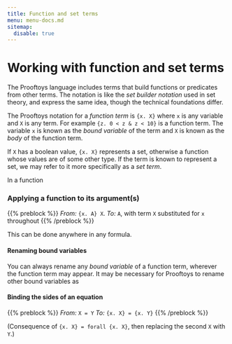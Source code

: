 ```yaml
---
title: Function and set terms
menu: menu-docs.md
sitemap:
  disable: true
---
```


<!-- Not linked, where should this content appear? -->

# Working with function and set terms

The Prooftoys language includes terms that build functions or
predicates from other terms.  The notation is like the _set builder
notation_ used in set theory, and express the same idea, though the
technical foundations differ.

The Prooftoys notation for a _function term_ is `{x. X}` where `x` is
any variable and `X` is any term.  For example `{z. 0 < z & z < 10}`
is a function term.  The variable `x` is known as the _bound variable_
of the term and `X` is known as the _body_ of the function term.

If `X` has a boolean value, `{x. X}` represents a set, otherwise a
function whose values are of some other type.  If the term is known to
represent a set, we may refer to it more specifically as a _set term_.

In a function 

### Applying a function to its argument(s)

{{% preblock %}}
_From:_ `{x. A} X`.
_To:_ `A`, with term `X` substituted for `x` throughout
{{% /preblock %}}

This can be done anywhere in any formula.

#### Renaming bound variables

You can always rename any _bound variable_ of a function term,
wherever the function term may appear.  It may be necessary for
Prooftoys to rename other bound variables as

#### Binding the sides of an equation

{{% preblock %}}
_From:_ `X = Y`
_To:_ `{x. X} = {x. Y}`
{{% /preblock %}}

(Consequence of `{x. X} = forall {x. X}`, then replacing the second `X` with
`Y`.)

